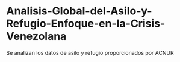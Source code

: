 # Analisis-Global-del-Asilo-y-Refugio-Enfoque-en-la-Crisis-Venezolana
Se analizan los datos de asilo y refugio proporcionados por ACNUR 
